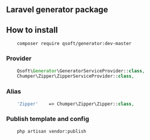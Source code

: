 ## Laravel generator package

## How to install

```shell
	composer require qsoft/generator:dev-master
```

### Provider
```php
	Qsoft\Generator\GeneratorServiceProvider::class,
	Chumper\Zipper\ZipperServiceProvider::class,
```

### Alias

```php
    'Zipper'    => Chumper\Zipper\Zipper::class,
```

### Publish template and config

```shell
	php artisan vendor:publish
```